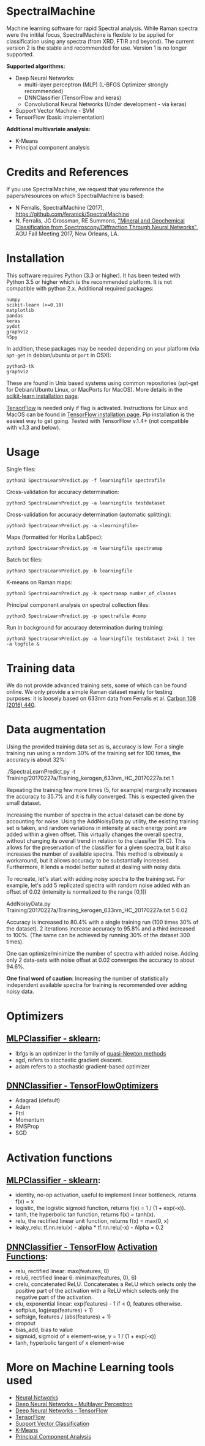 # SpectralMachine
Machine learning software for rapid Spectral analysis. While Raman spectra were the initilal focus, SpectralMachine is flexible to be applied for classification using any spectra (from XRD, FTIR and beyond).
The current version 2 is the stable and recommended for use. Version 1 is no longer supported.

**Supported algorithms:**
 
 - Deep Neural Networks:
   - multi-layer perceptron (MLP) (L-BFGS Optimizer strongly recommended)
   - DNNClassifier (TensorFlow and keras)
   - Convolutional Neural Networks (Under development - via keras)
 - Support Vector Machine - SVM
 - TensorFlow (basic implementation)

**Additional multivariate analysis:**
- K-Means
- Principal component analysis

Credits and References
==================
If you use SpectralMachine, we request that you reference the papers/resources on which SpectralMachine is based:
- N Ferralis, SpectralMachine (2017), https://github.com/feranick/SpectralMachine
- N. Ferralis, JC Grossman, RE Summons, ["Mineral and Geochemical Classification from Spectroscopy/Diffraction Through Neural Networks"](https://agu.confex.com/agu/fm17/meetingapp.cgi/Paper/285994), AGU Fall Meeting 2017, New Orleans, LA.

Installation
=============

This software requires Python (3.3 or higher). It has been tested with Python 3.5 or higher which is the recommended platform. It is not compatible with python 2.x. Additional required packages:

    numpy
    scikit-learn (>=0.18)
    matplotlib
    pandas
    keras
    pydot
    graphviz
    h5py
    
In addition, these packages may be needed depending on your platform (via ```apt-get``` in debian/ubuntu or ```port``` in OSX):
    
    python3-tk
    graphviz

These are found in Unix based systems using common repositories (apt-get for Debian/Ubuntu Linux, or MacPorts for MacOS). More details in the [scikit-learn installation page](http://scikit-learn.org/stable/install.html).

[TensorFlow](https://www.tensorflow.org) is needed only if flag is activated. Instructions for Linux and MacOS can be found in [TensorFlow installation page](https://www.tensorflow.org/install/). Pip installation is the easiest way to get going. Tested with TensorFlow v.1.4+ (not compatible with v.1.3 and below).


Usage
======

Single files: 
  
    python3 SpectraLearnPredict.py -f learningfile spectrafile

Cross-validation for accuracy determination:

    python3 SpectraLearnPredict.py -a learningfile testdataset

Cross-validation for accuracy determination (automatic splitting):

    python3 SpectraLearnPredict.py -a <learningfile>

Maps (formatted for Horiba LabSpec): 
  
    python3 SpectraLearnPredict.py -m learningfile spectramap 

Batch txt files:

    python3 SpectraLearnPredict.py -b learningfile 

K-means on Raman maps:
    
    python3 SpectraLearnPredict.py -k spectramap number_of_classes

Principal component analysis on spectral collection files:
    
    python3 SpectraLearnPredict.py -p spectrafile #comp

Run in background for accuracy determination during training:

    python3 SpectraLearnPredict.py -a learningfile testdataset 2>&1 | tee -a logfile &


Training data
=============
We do not provide advanced training sets, some of which can be found online. We only provide a simple Raman dataset mainly for testing purposes: it is loosely based on 633nm data from Ferralis et al. [Carbon 108 (2016) 440](http://dx.doi.org/10.1016/j.carbon.2016.07.039).


Data augmentation
==================
Using the provided training data set as is, accuracy is low. For a single training run using a random 30% of the training set for 100 times, the accuracy is about 32%:

./SpectraLearnPredict.py -t Training/20170227a/Training_kerogen_633nm_HC_20170227a.txt 1

Repeating the training few more times (5, for example) marginally increases the accuracy to 35.7% and it is fully converged. This is expected given the small dataset.

Increasing the number of spectra in the actual dataset can be done by accounting for noise. Using the AddNoisyData.py utility, the esisting training set is taken, and random variations in intensity at each energy point are added within a given offset. This virtually changes the overall spectra, without changing its overall trend in relation to the classifier (H:C). This allows for the preservation of the classifier for a given spectra, but it also increases the number of available spectra. This method is obviously a workaround, but it allows accuracy to be substantially increased. Furthermore, it lends a model better suited at dealing with noisy data. 

To recreate, let's start with adding noisy spectra to the training set. For example, let's add 5 replicated spectra with random noise added with an offset of 0.02 (intensity is normalized to the range [0,1])

AddNoisyData.py Training/20170227a/Training_kerogen_633nm_HC_20170227a.txt 5 0.02

Accuracy is increased to 80.4% with a single training run (100 times 30% of the dataset). 2 iterations increase accuracy to 95.8% and a third increased to 100%. (The same can be achieved by running 30% of the dataset 300 times).

One can optimize/minimize the number of spectra with added noise. Adding only 2 data-sets with noise offset at 0.02 converges the accuracy to about 94.6%. 

**One final word of caution**: Increasing the number of statistically independent available spectra for training is recommended over adding noisy data. 

Optimizers
==========
## [MLPClassifier - sklearn](http://scikit-learn.org/stable/modules/generated/sklearn.neural_network.MLPClassifier.html):
- lbfgs is an optimizer in the family of [quasi-Newton methods](https://en.wikipedia.org/wiki/Broyden%E2%80%93Fletcher%E2%80%93Goldfarb%E2%80%93Shanno_algorithm)
- sgd, refers to stochastic gradient descent.
- adam refers to a stochastic gradient-based optimizer

## [DNNClassifier - TensorFlow](https://www.tensorflow.org/api_docs/python/tf/contrib/learn/DNNClassifier)[Optimizers](https://www.tensorflow.org/api_guides/python/train)
- Adagrad (default)
- Adam
- Ftrl
- Momentum
- RMSProp
- SGD

Activation functions
====================

## [MLPClassifier - sklearn](http://scikit-learn.org/stable/modules/generated/sklearn.neural_network.MLPClassifier.html):
- identity, no-op activation, useful to implement linear bottleneck, returns f(x) = x
- logistic, the logistic sigmoid function, returns f(x) = 1 / (1 + exp(-x)).
- tanh, the hyperbolic tan function, returns f(x) = tanh(x).
- relu, the rectified linear unit function, returns f(x) = max(0, x)
- leaky_relu: tf.nn.relu(x) - alpha * tf.nn.relu(-x)   -  Alpha = 0.2

## [DNNClassifier - TensorFlow](https://www.tensorflow.org/api_docs/python/tf/contrib/learn/DNNClassifier) [Activation Functions](https://www.tensorflow.org/api_guides/python/nn):
- relu, rectified linear: max(features, 0)
- relu6, rectified linear 6: min(max(features, 0), 6)
- crelu, concatenated ReLU. Concatenates a ReLU which selects only the positive part of the activation with a ReLU which selects only the negative part of the activation. 
- elu, exponential linear: exp(features) - 1 if < 0, features otherwise.
- softplus, log(exp(features) + 1)
- softsign, features / (abs(features) + 1)
- dropout
- bias_add, bias to value
- sigmoid, sigmoid of x element-wise, y = 1 / (1 + exp(-x))
- tanh, hyperbolic tangent of x element-wise

More on Machine Learning tools used
====================================

- [Neural Networks](http://scikit-learn.org/stable/modules/neural_networks_supervised.html)
- [Deep Neural Networks - Multilayer Perceptron](http://scikit-learn.org/stable/modules/generated/sklearn.neural_network.MLPClassifier.html)
- [Deep Neural Networks - TensorFlow](https://www.tensorflow.org/api_docs/python/tf/contrib/learn/DNNClassifier)
- [TensorFlow](https://www.tensorflow.org)
- [Support Vector Classification](http://scikit-learn.org/stable/modules/generated/sklearn.svm.SVC.html)
- [K-Means](http://scikit-learn.org/stable/modules/generated/sklearn.cluster.KMeans.html)
- [Principal Component Analysis](http://scikit-learn.org/stable/modules/generated/sklearn.decomposition.PCA.html)

